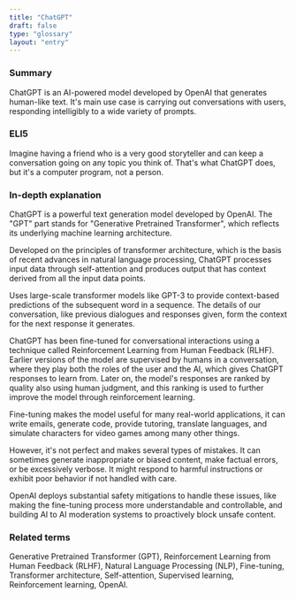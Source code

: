 ```yaml
---
title: "ChatGPT"
draft: false
type: "glossary"
layout: "entry"
---
```


### Summary
ChatGPT is an AI-powered model developed by OpenAI that generates human-like text. It's main use case is carrying out conversations with users, responding intelligibly to a wide variety of prompts.

### ELI5
Imagine having a friend who is a very good storyteller and can keep a conversation going on any topic you think of. That's what ChatGPT does, but it's a computer program, not a person.

### In-depth explanation
ChatGPT is a powerful text generation model developed by OpenAI. The "GPT" part stands for "Generative Pretrained Transformer", which reflects its underlying machine learning architecture.

Developed on the principles of transformer architecture, which is the basis of recent advances in natural language processing, ChatGPT processes input data through self-attention and produces output that has context derived from all the input data points.

Uses large-scale transformer models like GPT-3 to provide context-based predictions of the subsequent word in a sequence. The details of our conversation, like previous dialogues and responses given, form the context for the next response it generates.

ChatGPT has been fine-tuned for conversational interactions using a technique called Reinforcement Learning from Human Feedback (RLHF). Earlier versions of the model are supervised by humans in a conversation, where they play both the roles of the user and the AI, which gives ChatGPT responses to learn from. Later on, the model's responses are ranked by quality also using human judgment, and this ranking is used to further improve the model through reinforcement learning.

Fine-tuning makes the model useful for many real-world applications, it can write emails, generate code, provide tutoring, translate languages, and simulate characters for video games among many other things.

However, it's not perfect and makes several types of mistakes. It can sometimes generate inappropriate or biased content, make factual errors, or be excessively verbose. It might respond to harmful instructions or exhibit poor behavior if not handled with care.

OpenAI deploys substantial safety mitigations to handle these issues, like making the fine-tuning process more understandable and controllable, and building AI to AI moderation systems to proactively block unsafe content.

### Related terms
Generative Pretrained Transformer (GPT), Reinforcement Learning from Human Feedback (RLHF), Natural Language Processing (NLP), Fine-tuning, Transformer architecture, Self-attention, Supervised learning, Reinforcement learning, OpenAI.
